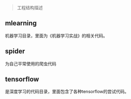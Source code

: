 > 工程结构描述


## mlearning

机器学习目录，里面为《机器学习实战》的相关代码。

## spider

为自己平常使用的爬虫代码

## tensorflow

是深度学习的代码目录，里面包含了各种tensorflow的尝试代码。